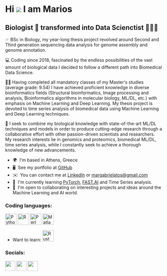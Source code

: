 Hi ![](https://user-images.githubusercontent.com/18350557/176309783-0785949b-9127-417c-8b55-ab5a4333674e.gif) I am Marios
==========================================================================================================================================

Biologist 🧬 transformed into Data Scienctist 👨🏽‍💻
-----------------------------------------------------

☞ BSc in Biology, my year-long thesis project revolved around Second and Third generation sequencing data analysis for genome assembly and genome annotation. 

💻 Coding since 2018, fascinated by the endless possibilities of the vast amount of biological data I decided to follow a different path into Biomedical Data Science. 

👨‍🏫 Having completed all mandatory classes of my Master's studies (average grade: 9.54) I have achieved proficient knowledge in diverse bioinformatics fields (Structural bioinformatics, Image processing and analysis, Bioinformatics algorithms in molecular biology, ML/DL, etc.) with emphasis on Machine Learning and Deep Learning. My thesis project is devoted to time series analysis of biomedical data using Machine Learning and Deep Learning techniques. 

🔬 I seek to combine my biological knowledge with state-of-the-art ML/DL techniques and models in order to produce cutting-edge research through a collaborative effort with other passion-driven scientists and researchers. My research interests lie in genomics and proteomics, biomedical ML/DL, time series analysis, while I constantly seek to achieve a thorough knowledge of new advancements. 


*   🌍  I'm based in Athens, Greece
*   🖥️  See my portfolio at [GitHub](https://github.com/MariosGvr)
*   ✉️  You can contact me at [LinkedIn](www.linkedin.com/in/mariosgav) or margabrielatos@gmail.com
*   🧠  I'm currently learning [PyTorch](https://www.udemy.com/course/pytorch-for-deep-learning/), [FAST.AI](https://www.fast.ai/) and Time Series analysis.
*   🤝  I'm open to collaborating on interesting projects and ideas around the Machine Learning and AI world. 

### Coding languages:
<p align="left">
<a href="https://www.python.org/" target="_blank" rel="noreferrer"><img src="https://raw.githubusercontent.com/danielcranney/readme-generator/main/public/icons/skills/python-colored.svg" width="36" height="36" alt="Python" /></a>
<a href="https://www.r-project.org/" target="_blank" rel="noreferrer"><img src="https://upload.wikimedia.org/wikipedia/commons/thumb/1/1b/R_logo.svg/2560px-R_logo.svg.png" width="36" height="36" alt="R" /></a>
<a href="https://www.perl.org/" target="_blank" rel="noreferrer"><img src="https://raw.githubusercontent.com/danielcranney/readme-generator/main/public/icons/skills/perl-colored.svg" width="36" height="36" alt="Perl" /></a>
<a href="https://www.mathworks.com/products/matlab.html" target="_blank" rel="noreferrer"><img src="https://upload.wikimedia.org/wikipedia/commons/2/21/Matlab_Logo.png" width="36" height="36" alt="Matlab" /></a>
</p>

*   Want to learn: <a href="https://www.rust-lang.org/" target="_blank" rel="noreferrer"><img src="https://raw.githubusercontent.com/danielcranney/readme-generator/main/public/icons/skills/rust-colored.svg" width="36" height="36" alt="Rust" /></a>
</p>

                    
### Socials:

<p align="left"> <a href="https://www.github.com/MariosGvr" target="_blank" rel="noreferrer"><img src="https://raw.githubusercontent.com/danielcranney/readme-generator/main/public/icons/socials/github.svg" width="32" height="32" /></a> <a href="https://www.linkedin.com/in/mariosgav" target="_blank" rel="noreferrer"><img src="https://raw.githubusercontent.com/danielcranney/readme-generator/main/public/icons/socials/linkedin.svg" width="32" height="32" /></a> <a href="https://www.twitter.com/mariosgab" target="_blank" rel="noreferrer"><img src="https://raw.githubusercontent.com/danielcranney/readme-generator/main/public/icons/socials/twitter.svg" width="32" height="32" /></a></p>
